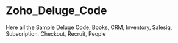 # Zoho_Deluge_Code
Here all the Sample Deluge Code, Books, CRM, Inventory, Salesiq, Subscription, Checkout, Recruit, People
